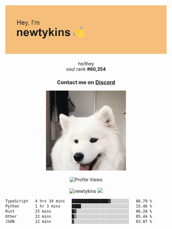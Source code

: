 <div align="center">
    <p>
        <h2>
            <img src="banner.png" alt="✨ Hey, I'm newt!">
        </h2>
        <p>
			he/they <br>
			osu! rank <strong>#<!--osu-global-rank-->60,354<!--osu-global-rank--></strong>
		</p>
		<h3>Contact me on <a href="https://discord.gg/brEhN5Y7YK">Discord</a></h3>
    </p>
    <img src="dog.gif" height="250"><br><br>
    <img src="https://komarev.com/ghpvc/?username=newtykins&style=flat-square&color=000000" alt="Profile Views">
    <br><br>
</div>

<div align="center">
	<img src="https://github-readme-stats.vercel.app/api?username=newtykins&show_icons=true&locale=en&theme=dark&hide_border=true&count_private=true&custom_title=My%20Stats&line_height=25" alt="newtykins" width="420">
    <img src="https://github-readme-streak-stats.herokuapp.com?user=newtykins&hide_border=true&date_format=M%20j%5B%2C%20Y%5D&theme=dark" width="420">
</div>

<!--START_SECTION:waka-->

```text
TypeScript   4 hrs 34 mins   ████████████████▓░░░░░░░░   66.79 %
Python       1 hr 3 mins     ████░░░░░░░░░░░░░░░░░░░░░   15.46 %
Rust         25 mins         █▓░░░░░░░░░░░░░░░░░░░░░░░   06.28 %
Other        22 mins         █▒░░░░░░░░░░░░░░░░░░░░░░░   05.44 %
JSON         12 mins         ▓░░░░░░░░░░░░░░░░░░░░░░░░   03.07 %
```

<!--END_SECTION:waka-->
